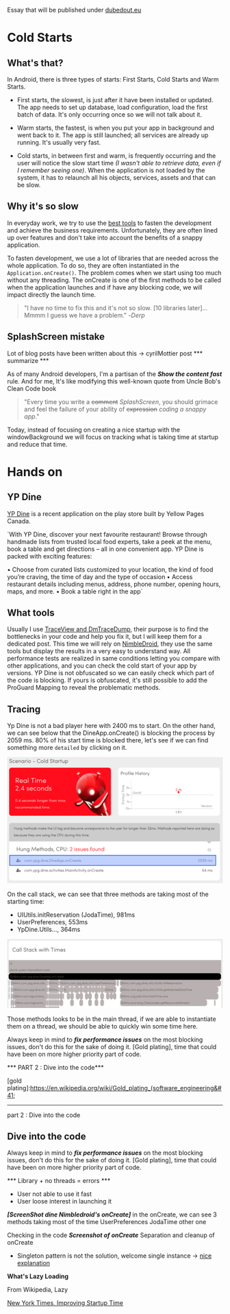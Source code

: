Essay that will be published under [dubedout.eu](http://dubedout.eu)

# Cold Starts
## What's that?
In Android, there is three types of starts: First Starts, Cold Starts and Warm Starts.

- First starts, the slowest, is just after it have been installed or updated. The app needs to set up database, load configuration, load the first batch of data. It's only occurring once so we will not talk about it.

- Warm starts, the fastest, is when you put your app in background and went back to it. The app is still launched; all services are already up running. It's usually very fast.

- Cold starts, in between first and warm, is frequently occurring and the user will notice the slow start time *(I wasn't able to retrieve data, even if I remember seeing one)*. When the application is not loaded by the system, it has to relaunch all his objects, services, assets and that can be slow.

## Why it's so slow
In everyday work, we try to use the [best tools] to fasten the development and achieve the business requirements. Unfortunately, they are often lined up over features and don't take into account the benefits of a snappy application.

To fasten development, we use a lot of libraries that are needed across the whole application. To do so, they are often instantiated in the ```Application.onCreate()```. The problem comes when we start using too much without any threading. The onCreate is one of the first methods to be called when the application launches and if have any blocking code, we will impact directly the launch time.

> "I have no time to fix this and it's not so slow. [10 libraries later]... Mmmm I guess we have a problem." -*Derp*

## SplashScreen mistake
Lot of blog posts have been written about this -> cyrilMottier post
*** summarize ***

As of many Android developers, I'm a partisan of the ***Show the content fast*** rule. And for me, It's like modifying this well-known quote from Uncle Bob's Clean Code book
> "Every time you write a ~~comment~~ *SplashScreen*, you should grimace and feel the failure of your ability of ~~expression~~ *coding a snappy app*."

Today, instead of focusing on creating a nice startup with the windowBackground we will focus on tracking what is taking time at startup and reduce that time.

# Hands on
## YP Dine
[YP Dine] is a recent application on the play store built by Yellow Pages Canada.

`With YP Dine, discover your next favourite restaurant! Browse through handmade lists from trusted local food experts, take a peek at the menu, book a table and get directions – all in one convenient app.
YP Dine is packed with exciting features:

• Choose from curated lists customized to your location, the kind of food you’re craving, the time of day and the type of occasion
• Access restaurant details including menus, address, phone number, opening hours, maps, and more.
• Book a table right in the app`


## What tools
Usually I use [TraceView and DmTraceDump], their purpose is to find the bottlenecks in your code and help you fix it, but I will keep them for a dedicated post. This time we will rely on [NimbleDroid], they use the same tools but display the results in a very easy to understand way. All performance tests are realized in same conditions letting you compare with other applications, and you can check the cold start of your app by versions.
YP Dine is not obfuscated so we can easily check which part of the code is blocking. If yours is obfuscated, it's still possible to add the ProGuard Mapping to reveal the problematic methods.

## Tracing

Yp Dine is not a bad player here with 2400 ms to start. On the other hand, we can see below that the DineApp.onCreate() is blocking the process by 2059 ms. 80% of his start time is blocked there, let's see if we can find something more ```detailed``` by clicking on it.

![2.6s launch time][YPDine_general]  

On the call stack, we can see that three methods are taking most of the starting time:
- UIUtils.initReservation (JodaTime), 981ms
- UserPreferences, 553ms
- YpDine.Utils..., 364ms

![onCreate 3 methods blocking startup][YPDine_onCreate]

Those methods looks to be in the main thread, if we are able to instantiate them on a thread, we should be able to quickly win some time here.

Always keep in mind to ***fix performance issues*** on the most blocking issues, don't do this for the sake of doing it. [Gold plating], time that could have been on more higher priority part of code.

*** PART 2 : Dive into the code***


[comment]: <> (IMAGES)
[YPDine_logo]: images/ypdine_logo.webp
[YPDine_general]: images/dine_cold_startup.png
[YPDine_onCreate]: images/dine_callstack_onCreate.png

[comment]: <> (LINKS)
[best tools]:https://github.com/codepath/android_guides/wiki/Must-Have-Libraries
[YP Dine]:https://play.google.com/store/apps/details?id=com.ypg.dine
[NimbleDroid]:https://nimbledroid.com/
[TraceView and DmTraceDump]:http://developer.android.com/tools/debugging/debugging-tracing.html
[gold plating]:https://en.wikipedia.org/wiki/Gold_plating_(software_engineering&#41;





_________________________________________________
part 2 : Dive into the code

## Dive into the code
Always keep in mind to ***fix performance issues*** on the most blocking issues, don't do this for the sake of doing it. [Gold plating], time that could have been on more higher priority part of code.



*** Library + no threads = errors ***

- User not able to use it fast
- User loose interest in launching it




***[ScreenShot dine Nimbledroid's onCreate]***
in the onCreate, we can see 3 methods taking most of the time
UserPreferences
JodaTime
other one

Checking in the code
***Screenshot of onCreate***
Separation and cleanup of onCreate



- Singleton pattern is not the solution, welcome single instance
-> [nice explanation](http://programmers.stackexchange.com/a/40610/212413)




**What's Lazy Loading**

From Wikipedia, Lazy


[New York Times, Improving Startup Time](http://open.blogs.nytimes.com/2016/02/11/improving-startup-time-in-the-nytimes-android-app/?_r=0)
